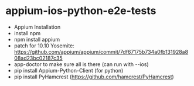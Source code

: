 appium-ios-python-e2e-tests
===========================
* Appium Installation
* install npm
* npm install appium
* patch for 10.10 Yosemite: https://github.com/appium/appium/commit/7df67175b734a0fb131928a808ad23bc02187c35
* app-doctor to make sure all is there (can run with --ios)
* pip install Appium-Python-Client (for python)
* pip install PyHamcrest (https://github.com/hamcrest/PyHamcrest)

